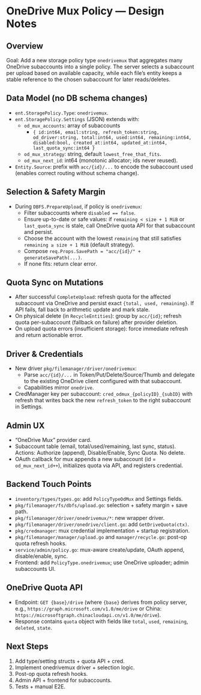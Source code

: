 # OneDrive Mux Policy — Design Notes

## Overview
Goal: Add a new storage policy type `onedrivemux` that aggregates many OneDrive subaccounts into a single policy. The server selects a subaccount per upload based on available capacity, while each file’s entity keeps a stable reference to the chosen subaccount for later reads/deletes.

## Data Model (no DB schema changes)
- `ent.StoragePolicy.Type`: `onedrivemux`.
- `ent.StoragePolicy.Settings` (JSON) extends with:
  - `od_mux_accounts`: array of subaccounts
    - `{ id:int64, email:string, refresh_token:string, od_driver:string, total:int64, used:int64, remaining:int64, disabled:bool, created_at:int64, updated_at:int64, last_quota_sync:int64 }`
  - `od_mux_strategy`: string, default `lowest_free_that_fits`.
  - `od_mux_next_id`: int64 (monotonic allocator; ids never reused).
- `Entity.Source`: prefix with `acc/{id}/...` to encode the subaccount used (enables correct routing without schema change).

## Selection & Safety Margin
- During `DBFS.PrepareUpload`, if policy is `onedrivemux`:
  - Filter subaccounts where `disabled == false`.
  - Ensure up-to-date or safe values: if `remaining < size + 1 MiB` or `last_quota_sync` is stale, call OneDrive quota API for that subaccount and persist.
  - Choose the account with the lowest `remaining` that still satisfies `remaining ≥ size + 1 MiB` (default strategy).
  - Compose `req.Props.SavePath = "acc/{id}/" + generateSavePath(...)`.
  - If none fits: return clear error.

## Quota Sync on Mutations
- After successful `CompleteUpload`: refresh quota for the affected subaccount via OneDrive and persist exact `{total, used, remaining}`. If API fails, fall back to arithmetic update and mark stale.
- On physical delete (in `RecycleEntities`): group by `acc/{id}`; refresh quota per-subaccount (fallback on failure) after provider deletion.
- On upload quota errors (insufficient storage): force immediate refresh and return actionable error.

## Driver & Credentials
- New driver `pkg/filemanager/driver/onedrivemux`:
  - Parse `acc/{id}/...` in Token/Put/Delete/Source/Thumb and delegate to the existing OneDrive client configured with that subaccount.
  - Capabilities mirror `onedrive`.
- CredManager key per subaccount: `cred_odmux_{policyID}_{subID}` with refresh that writes back the new `refresh_token` to the right subaccount in Settings.

## Admin UX
- “OneDrive Mux” provider card.
- Subaccount table (email, total/used/remaining, last sync, status). Actions: Authorize (append), Disable/Enable, Sync Quota. No delete.
- OAuth callback for mux appends a new subaccount (id = `od_mux_next_id++`), initializes quota via API, and registers credential.

## Backend Touch Points
- `inventory/types/types.go`: add `PolicyTypeOdMux` and Settings fields.
- `pkg/filemanager/fs/dbfs/upload.go`: selection + safety margin + save path.
- `pkg/filemanager/driver/onedrivemux/*`: new wrapper driver.
- `pkg/filemanager/driver/onedrive/client.go`: add `GetDriveQuota(ctx)`.
- `pkg/credmanager`: mux credential implementation + startup registration.
- `pkg/filemanager/manager/upload.go` and `manager/recycle.go`: post-op quota refresh hooks.
- `service/admin/policy.go`: mux-aware create/update, OAuth append, disable/enable, sync.
- Frontend: add `PolicyType.onedrivemux`; use OneDrive uploader; admin subaccounts UI.

## OneDrive Quota API
- Endpoint: `GET {base}/drive` (where `{base}` derives from policy server, e.g., `https://graph.microsoft.com/v1.0/me/drive` or China: `https://microsoftgraph.chinacloudapi.cn/v1.0/me/drive`).
- Response contains `quota` object with fields like `total`, `used`, `remaining`, `deleted`, `state`.

## Next Steps
1) Add type/setting structs + quota API + cred.
2) Implement onedrivemux driver + selection logic.
3) Post-op quota refresh hooks.
4) Admin API + frontend for subaccounts.
5) Tests + manual E2E.
